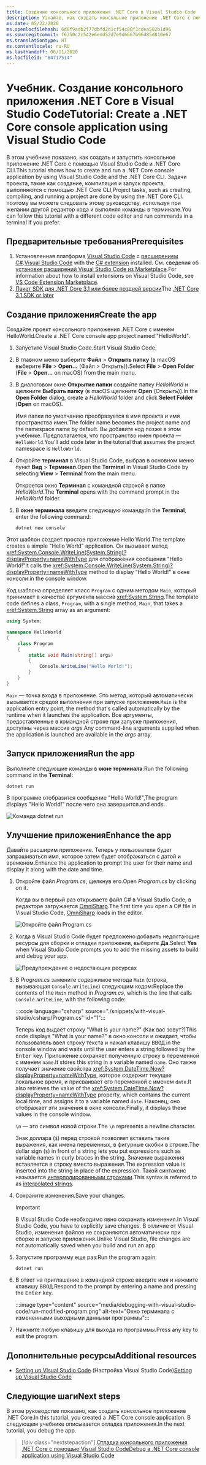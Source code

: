 ```yaml
---
title: Создание консольного приложения .NET Core в Visual Studio Code
description: Узнайте, как создать консольное приложение .NET Core с помощью Visual Studio Code и .NET Core CLI.
ms.date: 05/22/2020
ms.openlocfilehash: 6d8f9adb2f77dbfd2d1cf54c80f1cdea582b1d96
ms.sourcegitcommit: f6350c2c542e6edd52d7e9d6667b96d85d810e67
ms.translationtype: HT
ms.contentlocale: ru-RU
ms.lasthandoff: 06/11/2020
ms.locfileid: "84717514"
---
```

# <a name="tutorial-create-a-net-core-console-application-using-visual-studio-code"></a><span data-ttu-id="1b59b-103">Учебник. Создание консольного приложения .NET Core в Visual Studio Code</span><span class="sxs-lookup"><span data-stu-id="1b59b-103">Tutorial: Create a .NET Core console application using Visual Studio Code</span></span>

<span data-ttu-id="1b59b-104">В этом учебнике показано, как создать и запустить консольное приложение .NET Core с помощью Visual Studio Code и .NET Core CLI.</span><span class="sxs-lookup"><span data-stu-id="1b59b-104">This tutorial shows how to create and run a .NET Core console application by using Visual Studio Code and the .NET Core CLI.</span></span> <span data-ttu-id="1b59b-105">Задачи проекта, такие как создание, компиляция и запуск проекта, выполняются с помощью .NET Core CLI,</span><span class="sxs-lookup"><span data-stu-id="1b59b-105">Project tasks, such as creating, compiling, and running a project are done by using the .NET Core CLI.</span></span> <span data-ttu-id="1b59b-106">поэтому вы можете следовать этому руководству, используя при желании другой редактор кода и выполняя команды в терминале.</span><span class="sxs-lookup"><span data-stu-id="1b59b-106">You can follow this tutorial with a different code editor and run commands in a terminal if you prefer.</span></span>

## <a name="prerequisites"></a><span data-ttu-id="1b59b-107">Предварительные требования</span><span class="sxs-lookup"><span data-stu-id="1b59b-107">Prerequisites</span></span>

1. <span data-ttu-id="1b59b-108">Установленная платформа [Visual Studio Code](https://code.visualstudio.com/) с [расширением C#](https://marketplace.visualstudio.com/items?itemName=ms-dotnettools.csharp).</span><span class="sxs-lookup"><span data-stu-id="1b59b-108">[Visual Studio Code](https://code.visualstudio.com/) with the [C# extension](https://marketplace.visualstudio.com/items?itemName=ms-dotnettools.csharp) installed.</span></span> <span data-ttu-id="1b59b-109">См. сведения об [установке расширений Visual Studio Code из Marketplace](https://code.visualstudio.com/docs/editor/extension-gallery).</span><span class="sxs-lookup"><span data-stu-id="1b59b-109">For information about how to install extensions on Visual Studio Code, see [VS Code Extension Marketplace](https://code.visualstudio.com/docs/editor/extension-gallery).</span></span>
2. <span data-ttu-id="1b59b-110">[Пакет SDK для .NET Core 3.1 или более поздней версии](https://dotnet.microsoft.com/download)</span><span class="sxs-lookup"><span data-stu-id="1b59b-110">The [.NET Core 3.1 SDK or later](https://dotnet.microsoft.com/download)</span></span>

## <a name="create-the-app"></a><span data-ttu-id="1b59b-111">Создание приложения</span><span class="sxs-lookup"><span data-stu-id="1b59b-111">Create the app</span></span>

<span data-ttu-id="1b59b-112">Создайте проект консольного приложения .NET Core с именем HelloWorld.</span><span class="sxs-lookup"><span data-stu-id="1b59b-112">Create a .NET Core console app project named "HelloWorld".</span></span>

1. <span data-ttu-id="1b59b-113">Запустите Visual Studio Code.</span><span class="sxs-lookup"><span data-stu-id="1b59b-113">Start Visual Studio Code.</span></span>

1. <span data-ttu-id="1b59b-114">В главном меню выберите **Файл** > **Открыть папку** (в macOS выберите **File** > **Open...**  (Файл > Открыть)).</span><span class="sxs-lookup"><span data-stu-id="1b59b-114">Select **File** > **Open Folder** (**File** > **Open...** on macOS) from the main menu.</span></span>

1. <span data-ttu-id="1b59b-115">В диалоговом окне **Открытие папки** создайте папку *HelloWorld* и щелкните **Выбрать папку** (в macOS щелкните **Open** (Открыть)).</span><span class="sxs-lookup"><span data-stu-id="1b59b-115">In the **Open Folder** dialog, create a *HelloWorld* folder and click **Select Folder** (**Open** on macOS).</span></span>

   <span data-ttu-id="1b59b-116">Имя папки по умолчанию преобразуется в имя проекта и имя пространства имен.</span><span class="sxs-lookup"><span data-stu-id="1b59b-116">The folder name becomes the project name and the namespace name by default.</span></span> <span data-ttu-id="1b59b-117">Вы добавите код позже в этом учебнике. Предполагается, что пространство имен проекта — `HelloWorld`.</span><span class="sxs-lookup"><span data-stu-id="1b59b-117">You'll add code later in the tutorial that assumes the project namespace is `HelloWorld`.</span></span>

1. <span data-ttu-id="1b59b-118">Откройте **терминал** в Visual Studio Code, выбрав в основном меню пункт **Вид** > **Терминал**.</span><span class="sxs-lookup"><span data-stu-id="1b59b-118">Open the **Terminal** in Visual Studio Code by selecting **View** > **Terminal** from the main menu.</span></span>

   <span data-ttu-id="1b59b-119">Откроется окно **Терминал** с командной строкой в папке *HelloWorld*.</span><span class="sxs-lookup"><span data-stu-id="1b59b-119">The **Terminal** opens with the command prompt in the *HelloWorld* folder.</span></span>

1. <span data-ttu-id="1b59b-120">В **окне терминала** введите следующую команду:</span><span class="sxs-lookup"><span data-stu-id="1b59b-120">In the **Terminal**, enter the following command:</span></span>

   ```dotnetcli
   dotnet new console
   ```

<span data-ttu-id="1b59b-121">Этот шаблон создает простое приложение Hello World.</span><span class="sxs-lookup"><span data-stu-id="1b59b-121">The template creates a simple "Hello World" application.</span></span> <span data-ttu-id="1b59b-122">Он вызывает метод <xref:System.Console.WriteLine(System.String)?displayProperty=nameWithType> для отображения сообщения "Hello World!"</span><span class="sxs-lookup"><span data-stu-id="1b59b-122">It calls the <xref:System.Console.WriteLine(System.String)?displayProperty=nameWithType> method to display "Hello World!"</span></span> <span data-ttu-id="1b59b-123">в окне консоли.</span><span class="sxs-lookup"><span data-stu-id="1b59b-123">in the console window.</span></span>

<span data-ttu-id="1b59b-124">Код шаблона определяет класс `Program` с одним методом `Main`, который принимает в качестве аргумента массив <xref:System.String>.</span><span class="sxs-lookup"><span data-stu-id="1b59b-124">The template code defines a class, `Program`, with a single method, `Main`, that takes a <xref:System.String> array as an argument:</span></span>

```csharp
using System;

namespace HelloWorld
{
    class Program
    {
        static void Main(string[] args)
        {
            Console.WriteLine("Hello World!");
        }
    }
}
```

<span data-ttu-id="1b59b-125">`Main` — точка входа в приложение. Это метод, который автоматически вызывается средой выполнения при запуске приложения.</span><span class="sxs-lookup"><span data-stu-id="1b59b-125">`Main` is the application entry point, the method that's called automatically by the runtime when it launches the application.</span></span> <span data-ttu-id="1b59b-126">Все аргументы, предоставленные в командной строке при запуске приложения, доступны через массив *args*.</span><span class="sxs-lookup"><span data-stu-id="1b59b-126">Any command-line arguments supplied when the application is launched are available in the *args* array.</span></span>

## <a name="run-the-app"></a><span data-ttu-id="1b59b-127">Запуск приложения</span><span class="sxs-lookup"><span data-stu-id="1b59b-127">Run the app</span></span>

<span data-ttu-id="1b59b-128">Выполните следующие команды в **окне терминала**:</span><span class="sxs-lookup"><span data-stu-id="1b59b-128">Run the following command in the **Terminal**:</span></span>

```dotnetcli
dotnet run
```

<span data-ttu-id="1b59b-129">В программе отобразится сообщение "Hello World!",</span><span class="sxs-lookup"><span data-stu-id="1b59b-129">The program displays "Hello World!"</span></span> <span data-ttu-id="1b59b-130">после чего она завершится.</span><span class="sxs-lookup"><span data-stu-id="1b59b-130">and ends.</span></span>

![Команда dotnet run](media/with-visual-studio-code/dotnet-run-command.png)

## <a name="enhance-the-app"></a><span data-ttu-id="1b59b-132">Улучшение приложения</span><span class="sxs-lookup"><span data-stu-id="1b59b-132">Enhance the app</span></span>

<span data-ttu-id="1b59b-133">Давайте расширим приложение. Теперь у пользователя будет запрашиваться имя, которое затем будет отображаться с датой и временем.</span><span class="sxs-lookup"><span data-stu-id="1b59b-133">Enhance the application to prompt the user for their name and display it along with the date and time.</span></span>

1. <span data-ttu-id="1b59b-134">Откройте файл *Program.cs*, щелкнув его.</span><span class="sxs-lookup"><span data-stu-id="1b59b-134">Open *Program.cs* by clicking on it.</span></span>

   <span data-ttu-id="1b59b-135">Когда вы в первый раз открываете файл C# в Visual Studio Code, в редакторе загружается [OmniSharp](https://www.omnisharp.net/).</span><span class="sxs-lookup"><span data-stu-id="1b59b-135">The first time you open a C# file in Visual Studio Code, [OmniSharp](https://www.omnisharp.net/) loads in the editor.</span></span>

   ![Откройте файл Program.cs](media/with-visual-studio-code/open-program-cs.png)

1. <span data-ttu-id="1b59b-137">Когда в Visual Studio Code будет предложено добавить недостающие ресурсы для сборки и отладки приложения, выберите **Да**.</span><span class="sxs-lookup"><span data-stu-id="1b59b-137">Select **Yes** when Visual Studio Code prompts you to add the missing assets to build and debug your app.</span></span>

   ![Предупреждение о недостающих ресурсах](media/with-visual-studio-code/missing-assets.png)

1. <span data-ttu-id="1b59b-139">В *Program.cs* замените содержимое метода `Main` (строка, вызывающая `Console.WriteLine`) следующим кодом:</span><span class="sxs-lookup"><span data-stu-id="1b59b-139">Replace the contents of the `Main` method in *Program.cs*, which is the line that calls `Console.WriteLine`, with the following code:</span></span>

   :::code language="csharp" source="./snippets/with-visual-studio/csharp/Program.cs" id="1":::

   <span data-ttu-id="1b59b-140">Теперь код выдает строку "What is your name?" (Как вас зовут?)</span><span class="sxs-lookup"><span data-stu-id="1b59b-140">This code displays "What is your name?"</span></span> <span data-ttu-id="1b59b-141">в окно консоли и ожидает, чтобы пользователь ввел строку текста и нажал клавишу <kbd>ВВОД</kbd>.</span><span class="sxs-lookup"><span data-stu-id="1b59b-141">in the console window and waits until the user enters a string followed by the <kbd>Enter</kbd> key.</span></span> <span data-ttu-id="1b59b-142">Приложение сохраняет полученную строку в переменной с именем `name`.</span><span class="sxs-lookup"><span data-stu-id="1b59b-142">It stores this string in a variable named `name`.</span></span> <span data-ttu-id="1b59b-143">Оно также получает значение свойства <xref:System.DateTime.Now?displayProperty=nameWithType>, которое содержит текущее локальное время, и присваивает его переменной с именем `date`.</span><span class="sxs-lookup"><span data-stu-id="1b59b-143">It also retrieves the value of the <xref:System.DateTime.Now?displayProperty=nameWithType> property, which contains the current local time, and assigns it to a variable named `date`.</span></span> <span data-ttu-id="1b59b-144">Наконец, оно отображает эти значения в окне консоли.</span><span class="sxs-lookup"><span data-stu-id="1b59b-144">Finally, it displays these values in the console window.</span></span>

   <span data-ttu-id="1b59b-145">`\n` — это символ новой строки.</span><span class="sxs-lookup"><span data-stu-id="1b59b-145">The `\n` represents a newline character.</span></span>

   <span data-ttu-id="1b59b-146">Знак доллара (`$`) перед строкой позволяет вставить такие выражения, как имена переменных, в фигурные скобки в строке.</span><span class="sxs-lookup"><span data-stu-id="1b59b-146">The dollar sign (`$`) in front of a string lets you put expressions such as variable names in curly braces in the string.</span></span> <span data-ttu-id="1b59b-147">Значение выражения вставляется в строку вместо выражения.</span><span class="sxs-lookup"><span data-stu-id="1b59b-147">The expression value is inserted into the string in place of the expression.</span></span> <span data-ttu-id="1b59b-148">Такой синтаксис называется [интерполированными строками](../../csharp/language-reference/tokens/interpolated.md).</span><span class="sxs-lookup"><span data-stu-id="1b59b-148">This syntax is referred to as [interpolated strings](../../csharp/language-reference/tokens/interpolated.md).</span></span>

1. <span data-ttu-id="1b59b-149">Сохраните изменения.</span><span class="sxs-lookup"><span data-stu-id="1b59b-149">Save your changes.</span></span>

   > [!IMPORTANT]
   > <span data-ttu-id="1b59b-150">В Visual Studio Code необходимо явно сохранить изменения.</span><span class="sxs-lookup"><span data-stu-id="1b59b-150">In Visual Studio Code, you have to explicitly save changes.</span></span> <span data-ttu-id="1b59b-151">В отличие от Visual Studio, изменения файлов не сохраняются автоматически при сборке и запуске приложения.</span><span class="sxs-lookup"><span data-stu-id="1b59b-151">Unlike Visual Studio, file changes are not automatically saved when you build and run an app.</span></span>

1. <span data-ttu-id="1b59b-152">Запустите программу еще раз:</span><span class="sxs-lookup"><span data-stu-id="1b59b-152">Run the program again:</span></span>

   ```dotnetcli
   dotnet run
   ```

1. <span data-ttu-id="1b59b-153">В ответ на приглашение в командной строке введите имя и нажмите клавишу <kbd>ВВОД</kbd>.</span><span class="sxs-lookup"><span data-stu-id="1b59b-153">Respond to the prompt by entering a name and pressing the <kbd>Enter</kbd> key.</span></span>

   :::image type="content" source="media/debugging-with-visual-studio-code/run-modified-program.png" alt-text="Окно терминала с измененными выходными данными программы":::

1. <span data-ttu-id="1b59b-155">Нажмите любую клавишу для выхода из программы.</span><span class="sxs-lookup"><span data-stu-id="1b59b-155">Press any key to exit the program.</span></span>

## <a name="additional-resources"></a><span data-ttu-id="1b59b-156">Дополнительные ресурсы</span><span class="sxs-lookup"><span data-stu-id="1b59b-156">Additional resources</span></span>

- <span data-ttu-id="1b59b-157">[Setting up Visual Studio Code](https://code.visualstudio.com/docs/setup/setup-overview) (Настройка Visual Studio Code)</span><span class="sxs-lookup"><span data-stu-id="1b59b-157">[Setting up Visual Studio Code](https://code.visualstudio.com/docs/setup/setup-overview)</span></span>

## <a name="next-steps"></a><span data-ttu-id="1b59b-158">Следующие шаги</span><span class="sxs-lookup"><span data-stu-id="1b59b-158">Next steps</span></span>

<span data-ttu-id="1b59b-159">В этом руководстве показано, как создать консольное приложение .NET Core.</span><span class="sxs-lookup"><span data-stu-id="1b59b-159">In this tutorial, you created a .NET Core console application.</span></span> <span data-ttu-id="1b59b-160">В следующем учебнике описывается отладка приложения.</span><span class="sxs-lookup"><span data-stu-id="1b59b-160">In the next tutorial, you debug the app.</span></span>

> [!div class="nextstepaction"]
> [<span data-ttu-id="1b59b-161">Отладка консольного приложения .NET Core с помощью Visual Studio Code</span><span class="sxs-lookup"><span data-stu-id="1b59b-161">Debug a .NET Core console application using Visual Studio Code</span></span>](debugging-with-visual-studio-code.md)
